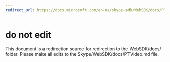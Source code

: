 ```yaml
---
redirect_url: https://docs.microsoft.com/en-us/skype-sdk/WebSDK/docs/PTVideo
---
```

# do not edit
This document is a redirection source for redirection to the WebSDK/docs/ folder. Please make all edits to the Skype/WebSDK/docs/PTVideo.md file.

